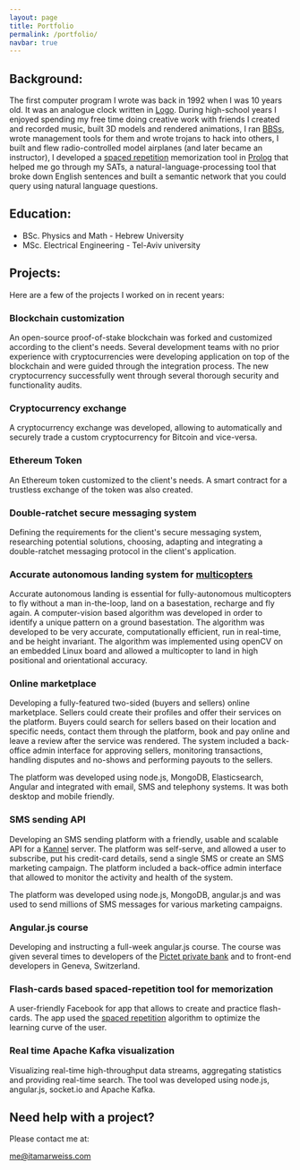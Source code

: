 ```yaml
---
layout: page
title: Portfolio
permalink: /portfolio/
navbar: true
---
```

## Background:

The first computer program I wrote was back in 1992 when I was 10 years old. It was an analogue clock written in [Logo](https://en.wikipedia.org/wiki/Logo_(programming_language)). During high-school years I enjoyed spending my free time doing creative work with friends
I created and recorded music, built 3D models and rendered animations, I ran [BBSs](https://en.wikipedia.org/wiki/Bulletin_board_system), wrote management tools for them and wrote trojans to hack into others, I built and flew radio-controlled model airplanes (and later became an instructor), I developed a [spaced repetition](https://en.wikipedia.org/wiki/Spaced_repetition) memorization tool in [Prolog](https://en.wikipedia.org/wiki/Prolog) that helped me go through my SATs, a natural-language-processing tool that broke down English sentences and built a semantic network that you could query using natural language questions.

## Education:

- BSc. Physics and Math - Hebrew University
- MSc. Electrical Engineering - Tel-Aviv university

## Projects:

Here are a few of the projects I worked on in recent years:

### Blockchain customization
An open-source proof-of-stake blockchain was forked and customized according to the client's needs. Several development teams with no prior experience with cryptocurrencies were developing application on top of the blockchain and were guided through the integration process. The new cryptocurrency successfully went through several thorough security and functionality audits.

### Cryptocurrency exchange
A cryptocurrency exchange was developed, allowing to automatically and securely trade a custom cryptocurrency for Bitcoin and vice-versa.

### Ethereum Token
An Ethereum token customized to the client's needs. A smart contract for a trustless
exchange of the token was also created.

### Double-ratchet secure messaging system
Defining the requirements for the client's secure messaging system, researching 
potential solutions, choosing, adapting and integrating a double-ratchet messaging
protocol in the client's application.

### Accurate autonomous landing system for [multicopters](https://en.wikipedia.org/wiki/Multirotor)
Accurate autonomous landing is essential for fully-autonomous multicopters to fly without a man in-the-loop, land on a basestation, recharge and fly again. A computer-vision based algorithm was developed in order to identify a unique pattern on a ground basestation. The algorithm was developed to be very accurate, computationally efficient, run in real-time, and be height invariant. The algorithm was implemented using openCV on an embedded Linux board and allowed a multicopter to land in high positional and orientational accuracy.

### Online marketplace
Developing a fully-featured two-sided (buyers and sellers) online marketplace. Sellers could create their profiles and offer their services on the platform. Buyers could search for sellers based on their location and specific needs, contact them through the platform, book and pay online and leave a review after the service was rendered. The system included a back-office admin interface for approving sellers, monitoring transactions, handling disputes and no-shows and performing payouts to the sellers.

The platform was developed using node.js, MongoDB, Elasticsearch, Angular and integrated with email, SMS and telephony systems. It was both desktop and mobile friendly.

### SMS sending API
Developing an SMS sending platform with a friendly, usable and scalable API for a [Kannel](http://www.kannel.org/) server. The platform was self-serve, and allowed a user to subscribe, put his credit-card details, send a single SMS or create an SMS marketing campaign. The platform included a back-office admin interface that allowed to monitor the activity and health of the system.

The platform was developed using node.js, MongoDB, angular.js and was used to send millions of SMS messages for various marketing campaigns.

### Angular.js course
Developing and instructing a full-week angular.js course. The course was given several times to developers of the [Pictet private bank](https://www.group.pictet/) and to front-end developers in Geneva, Switzerland.

### Flash-cards based spaced-repetition tool for memorization
A user-friendly Facebook for app that allows to create and practice flash-cards. The app used the [spaced repetition](https://www.supermemo.com/english/ol/sm2.htm) algorithm to optimize the learning curve of the user.

### Real time Apache Kafka visualization
Visualizing real-time high-throughput data streams, aggregating statistics and providing real-time search.
The tool was developed using node.js, angular.js, socket.io and Apache Kafka.

## Need help with a project?

Please contact me at:

me@itamarweiss.com
